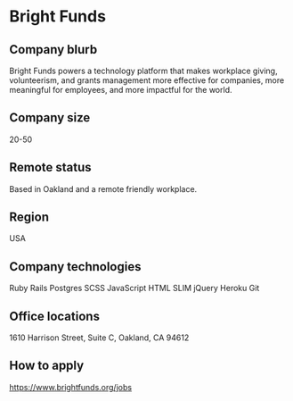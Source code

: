 # Bright Funds

## Company blurb

Bright Funds powers a technology platform that makes workplace giving, volunteerism, and grants management more effective for companies, more meaningful for employees, and more impactful for the world.

## Company size

20-50

## Remote status

Based in Oakland and a remote friendly workplace.

## Region

USA

## Company technologies

Ruby
Rails
Postgres
SCSS
JavaScript
HTML
SLIM
jQuery
Heroku
Git

## Office locations

1610 Harrison Street, Suite C, Oakland, CA 94612 

## How to apply

https://www.brightfunds.org/jobs
